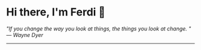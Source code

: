 <h1>Hi there, I'm Ferdi 👋</h1>

<p><em>
  "If you change the way you look at things, the things you look at change. " — Wayne Dyer
</em></p>

---

